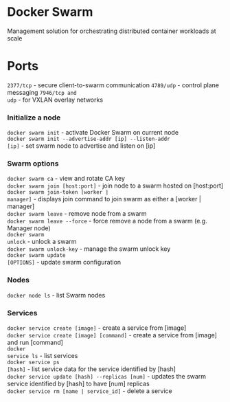 # Docker Swarm

Management solution for orchestrating distributed container workloads at scale

# Ports

<code>2377/tcp</code> - secure client-to-swarm communication
<code>4789/udp</code> - control plane messaging
<code>7946/tcp and udp</code> - for VXLAN overlay networks

### Initialize a node

<code>docker swarm init</code> - activate Docker Swarm on current node</br>
<code>docker swarm init --advertise-addr [ip] --listen-addr [ip]</code> - set swarm node to advertise and listen on [ip]</br>

### Swarm options

<code>docker swarm ca</code> - view and rotate CA key</br>
<code>docker swarm join [host:port]</code> - join node to a swarm hosted on [host:port]</br>
<code>docker swarm join-token [worker | manager]</code> - displays join command to join swarm as either a [worker | manager]</br>
<code>docker swarm leave</code> - remove node from a swarm</br>
<code>docker swarm leave --force</code> - force remove a node from a swarm (e.g. Manager node)</br>
<code>docker swarm unlock</code> - unlock a swarm</br>
<code>docker swarm unlock-key</code> - manage the swarm unlock key</br>
<code>docker swarm update [OPTIONS]</code> - update swarm configuration</br>

### Nodes

<code>docker node ls</code> - list Swarm nodes</br>

### Services

<code>docker service create [image]</code> - create a service from [image]</br>
<code>docker service create [image] [command]</code> - create a service from [image] and run [command]</br>
<code>docker service ls</code> - list services</br>
<code>docker service ps [hash]</code> - list service data for the service identified by [hash]</br>
<code>docker service update [hash] --replicas [num]</code> - updates the swarm service identified by [hash] to have [num] replicas</br>
<code>docker service rm [name | service_id]</code> - delete a service</br>
 